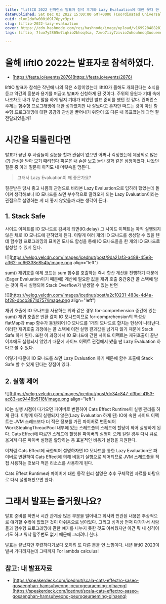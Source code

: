 ```yaml
---
title: "liftIO 2022 컨퍼런스 발표자 참석 후기와 Lazy Evaluation에 대한 못다 한 답변"
datePublished: Sat Dec 03 2022 15:00:00 GMT+0000 (Coordinated Universal Time)
cuid: clon2dufw000i09l70pyc3pxt
slug: liftio-2022-lazy-evaluation
cover: https://cdn.hashnode.com/res/hashnode/image/upload/v1699284882816/3f5b26dc-f20e-4b9b-b1a8-209af61d9dff.jpeg
tags: liftio, 7luo7y2865w7iqkio2bhoq4sa, 7zwo7iiy7zivio2uhouhnoq3uouemouwjq

---
```


# 올해 liftIO 2022는 발표자로 참석하였다.

* [https://festa.io/events/2876](https://festa.io/events/2876)
    

liftIO 발표자 참석은 작년에 나의 작은 소망이었는데 liftIO가 올해도 개최된다는 소식을 듣고 약간의 흥분과 용기를 머금고 발표자 신청하게 된 것이다. 주위의 응원과 기대 속에 나조차도 내가 무슨 말을 하게 될지 기대가 되었던 발표 준비를 했던 것 같다. 컨퍼런스 주제는 함수형 프로그래밍에 대한 성과였지만 나 잘났다고 혼자만 떠드는 것이 아닌 함수형 프로그래밍에 대한 공감과 관심을 끌어내기 위함이 또 다른 내 목표였는데 과연 잘 전달되었을까?

# 시간을 되돌린다면

발표가 끝난 후 사람들이 질문을 할까 관심이 없으면 어쩌나 걱정했는데 예상외로 많은(?) 관심을 받아 모기 때려잡다 피묻은 내 손을 보고 놀란 것과 같은 심정이었다. 나왔던 질문 중 아래 질문이 아직도 내 머릿속을 맴돈다.

> 그래서 Lazy Evaluation이 왜 좋은가요?

질문받은 당시 좋고 나쁨의 관점으로 바라본 Lazy Evaluation으로 답하려 했었는데 돌이켜 생각해보니 IO 모나드를 쓰면 부수적으로 딸려오게 되는 Lazy Evaluation이라는 관점으로 설명하는 게 더 좋지 않았을까 라는 생각이 든다.

## 1\. Stack Safe

사이드 이펙트를 IO 모나드로 감싸게 되면(IO.delay) 그 사이드 이펙트는 아직 실행되지 않은 채로 IO 모나드에 갇혀있게 된다. 이렇게 여러 개의 IO 모나드를 생성할 수 있을 텐데 함수형 프로그래밍의 묘미인 모나드 합성을 통해 IO 모나드들을 한 개의 IO 모나드로 합성할 수 있게 된다.

![](https://velog.velcdn.com/images/icednut/post/9da21af3-a488-45e8-a362-cc66338e854b/image.png align="left")

sum() 재귀호출 예제 코드는 sum 함수를 호출하는 즉시 합산 계산을 진행하기 때문에(Eager Evaluation이기 때문에) 계산에 필요한 값을 재귀 호출 중간중간 콜 스택에 담는 것이 즉시 실행되어 Stack Overflow가 발생할 수 있는 반면

![](https://velog.velcdn.com/images/icednut/post/a2c10231-483e-4d4a-bf28-dbcb3871d757/image.png align="left")

재귀 호출에 IO 모나드를 사용하는 위와 같은 경우 for-comprehension 중간에 있는 sum() 재귀 호출은 반환 값이 IO 모나드이므로 for-comprehension의 특성상 flatMap과 map 함수가 동원되어 IO 모나드를 1개의 모나드로 합치는 현상이 나타난다. 이러한 재귀호출 과정에는 콜 스택에 이전 실행 결과값을 남기지 않기 때문에 Stack Safe 하게 된다. 또한 이 과정에서 IO 모나드에 갇힌 사이드 이펙트는 재귀호출이 끝난 이후에도 실행되지 않았기 때문에 사이드 이펙트 관점에서 봤을 땐 Lazy Evaluation 하다고 볼 수 있다.

이렇기 때문에 IO 모나드를 쓰면 Lazy Evaluation 하기 때문에 함수 호출에 Stack Safe 할 수 있게 된다는 장점이 있다.

## 2\. 실행 제어

![](https://velog.velcdn.com/images/icednut/post/dc34c847-d3bd-4153-ac83-ac9448b5118f/image.png align="left")

IO는 실행 시점이 다가오면 파이버로 변환하여 Cats Effect Runtime이 실행 관리를 하게 된다. 이렇게 아직 실행되지 않은(Lazy Evaluation 하게 된) IO에 속한 사이드 이펙트는 JVM 스레드보다 더 적은 정보를 가진 파이버로 변환되어 WorkStealingThreadPool 내부에 있는 스레드풀의 스레드에 할당이 되어 실행하게 된다. Cats Effect에 따르면 스레드에 할당된 파이버의 실행이 오래 걸릴 경우 다시 큐로 옮겨져 다른 파이버 실행을 할당하는 등 효율적인 비동기 실행을 지원한다.

이처럼 Cats Effect에 국한되어 설명하자면 IO 모나드를 통한 Lazy Evaluation은 파이버로 변환하여 Cats Effect에 의해 비동기 실행으로 제어되므로 JVM 스레드풀을 직접 사용하는 것보다 적은 리소스를 사용하게 된다.

Cats Effect Runtime과 파이버에 대한 동작 원리 설명은 추후 구체적인 자료를 바탕으로 다시 설명해봤으면 한다.

# 그래서 발표는 즐거웠나요?

발표 준비를 하면서 시간 관계상 많은 부분을 덜어내고 회사와 연관된 내용은 추상적으로 얘기할 수밖에 없었던 것이 아쉬움으로 남아있다. 그리고 성격상 먼저 다가가서 사람들과 함수형 프로그래밍에 관한 얘기를 나누지 못한 것도 아쉬웠지만 이건 뭐 내 성격이기도 하고 워낙 말주변도 없기 때문에 그러려니 한다.

발표는 끝났지만 후련하다기보다 오히려 또 다른 문을 연 느낌이다. 내년 liftIO 2023이 벌써 기다려지는데 그때까지 For lambda calculus!

## 참고: 내 발표자료

* [https://speakerdeck.com/icednut/scala-cats-effectro-saseo-gosaenghan-hamsuhyeong-peurogeuraeming-gihaeng](https://speakerdeck.com/icednut/scala-cats-effectro-saseo-gosaenghan-hamsuhyeong-peurogeuraeming-gihaeng)